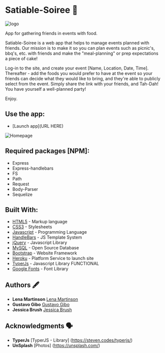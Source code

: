 # Satiable-Soiree 🍱
![logo](http://i63.tinypic.com/96gxeq.jpg)

App for gathering friends in events with food.

Satiable-Soiree is a web app that helps to manage events planned with friends. Our mission is to make it so
you can plan events such as picnic's, bbq's, etc. with friends and make the "meal-planning" or prep expectations a piece of cake!

Log-in to the site, and create your event [Name, Location, Date, Time]. Thereafter - add the foods you would prefer to have at the event so your friends can decide what they would like to bring, and they're able to publicly select from the event. Simply share the link with your friends, and Tah-Dah! You have yourself a well-planned party!

Enjoy.

## Use the app:
* [Launch app](URL HERE)

![Homepage](http://i67.tinypic.com/2d1nvxd.png)

## Required packages [NPM]:
* Express
* Express-handlebars
* FS
* Path
* Request
* Body-Parser
* Sequelize


## Built With:

* [HTML5](https://www.w3.org/TR/html/) - Markup language
* [CSS3](https://developer.mozilla.org/en-US/docs/Web/CSS/CSS3) - Stylesheets
* [Javascript](https://www.javascript.com/) - Programming Language
* [HandleBars](https://handlebarsjs.com/) - JS Template System
* [jQuery](https://jquery.com/) - Javascript Library
* [MySQL](https://www.mysql.com/) - Open Source Database
* [Bootstrap](https://getbootstrap.com/) - Website Framework
* [Heroku](https://heroku.com) - Platform Service to launch site
* [TyperJs](https://steven.codes/typerjs/) - Javascript Library FUNCTIONAL
* [Google Fonts](https://fonts.google.com/) - Font Library

## Authors 🖋

* **Lena Martinson** [Lena Martinson](https://github.com/Blonded)
* **Gustavo Gibo** [Gustavo Gibo](https://github.com/gustavogibo)
* **Jessica Brush** [Jessica Brush](https://github.com/dandiflower)

## Acknowledgments 🗣

* **TyperJs** [TyperJS - Library] (https://steven.codes/typerjs/)
* **UnSplash** [Photos] (https://unsplash.com/)
